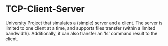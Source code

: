 # TCP-Client-Server
University Project that simulates a (simple) server and a client.
The server is limited to one client at a time, and supports files transfer (within a limited bandwidth).
Additionally, it can also transfer an 'ls' command result to the client.
